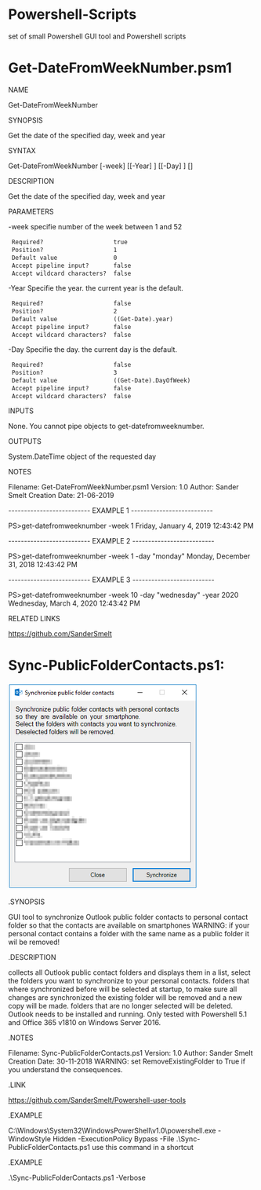 # Powershell-Scripts
set of small Powershell GUI tool and Powershell scripts

# Get-DateFromWeekNumber.psm1

NAME

 Get-DateFromWeekNumber

SYNOPSIS

 Get the date of the specified day, week and year

SYNTAX

 Get-DateFromWeekNumber [-week] <Int32> [[-Year] <Int32>] [[-Day] <String>] [<CommonParameters>]

DESCRIPTION

 Get the date of the specified day, week and year

PARAMETERS

 -week <Int32>
     specifie number of the week between 1 and 52

     Required?                    true
     Position?                    1
     Default value                0
     Accept pipeline input?       false
     Accept wildcard characters?  false

 -Year <Int32>
     Specifie the year. the current year is the default.

     Required?                    false
     Position?                    2
     Default value                ((Get-Date).year)
     Accept pipeline input?       false
     Accept wildcard characters?  false

 -Day <String>
     Specifie the day. the current day is the default.

     Required?                    false
     Position?                    3
     Default value                ((Get-Date).DayOfWeek)
     Accept pipeline input?       false
     Accept wildcard characters?  false

INPUTS

 None. You cannot pipe objects to get-datefromweeknumber.

OUTPUTS

 System.DateTime object of the requested day

NOTES

 Filename: Get-DateFromWeekNumber.psm1
 Version: 1.0
 Author: Sander Smelt
 Creation Date: 21-06-2019

 -------------------------- EXAMPLE 1 --------------------------

 PS>get-datefromweeknumber -week 1
 Friday, January 4, 2019 12:43:42 PM

 -------------------------- EXAMPLE 2 --------------------------

 PS>get-datefromweeknumber -week 1 -day "monday"
 Monday, December 31, 2018 12:43:42 PM

 -------------------------- EXAMPLE 3 --------------------------

 PS>get-datefromweeknumber -week 10 -day "wednesday" -year 2020
 Wednesday, March 4, 2020 12:43:42 PM

RELATED LINKS

 https://github.com/SanderSmelt

# Sync-PublicFolderContacts.ps1:

![Alt text](/Screenshot.png?raw=true)

.SYNOPSIS

 GUI tool to synchronize Outlook public folder contacts to personal contact folder so that the contacts are available on smartphones
 WARNING: if your personal contact contains a folder with the same name as a public folder it wil be removed!
 
.DESCRIPTION

 collects all Outlook public contact folders and displays them in a list, select the folders you want to synchronize to your personal contacts.
 folders that where synchronized before will be selected at startup, to make sure all changes are synchronized the existing folder will be removed and a new copy will be made.
 folders that are no longer selected will be deleted.
 Outlook needs to be installed and running.
 Only tested with Powershell 5.1 and Office 365 v1810 on Windows Server 2016.
 
.NOTES

 Filename: Sync-PublicFolderContacts.ps1
 Version: 1.0
 Author: Sander Smelt
 Creation Date: 30-11-2018
 WARNING: set RemoveExistingFolder to True if you understand the consequences.
 
.LINK

 https://github.com/SanderSmelt/Powershell-user-tools
 
.EXAMPLE

 C:\Windows\System32\WindowsPowerShell\v1.0\powershell.exe -WindowStyle Hidden -ExecutionPolicy Bypass -File .\Sync-PublicFolderContacts.ps1
 use this command in a shortcut
 
.EXAMPLE

 .\Sync-PublicFolderContacts.ps1 -Verbose

